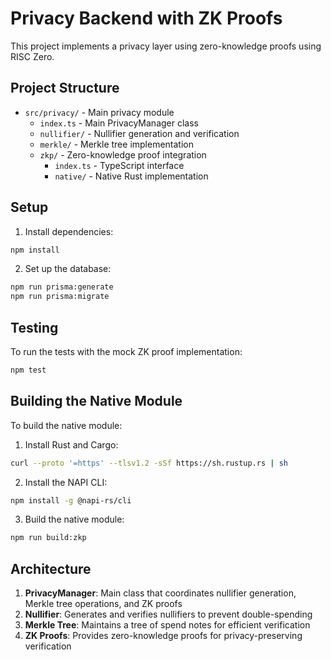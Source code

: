 # Privacy Backend with ZK Proofs

This project implements a privacy layer using zero-knowledge proofs using RISC Zero.

## Project Structure

- `src/privacy/` - Main privacy module
  - `index.ts` - Main PrivacyManager class
  - `nullifier/` - Nullifier generation and verification
  - `merkle/` - Merkle tree implementation
  - `zkp/` - Zero-knowledge proof integration
    - `index.ts` - TypeScript interface
    - `native/` - Native Rust implementation 

## Setup

1. Install dependencies:
```bash
npm install
```

2. Set up the database:
```bash
npm run prisma:generate
npm run prisma:migrate
```

## Testing

To run the tests with the mock ZK proof implementation:
```bash
npm test
```

## Building the Native Module

To build the native module:

1. Install Rust and Cargo:
```bash
curl --proto '=https' --tlsv1.2 -sSf https://sh.rustup.rs | sh
```

2. Install the NAPI CLI:
```bash
npm install -g @napi-rs/cli
```

3. Build the native module:
```bash
npm run build:zkp
```


## Architecture

1. **PrivacyManager**: Main class that coordinates nullifier generation, Merkle tree operations, and ZK proofs
2. **Nullifier**: Generates and verifies nullifiers to prevent double-spending
3. **Merkle Tree**: Maintains a tree of spend notes for efficient verification
4. **ZK Proofs**: Provides zero-knowledge proofs for privacy-preserving verification
